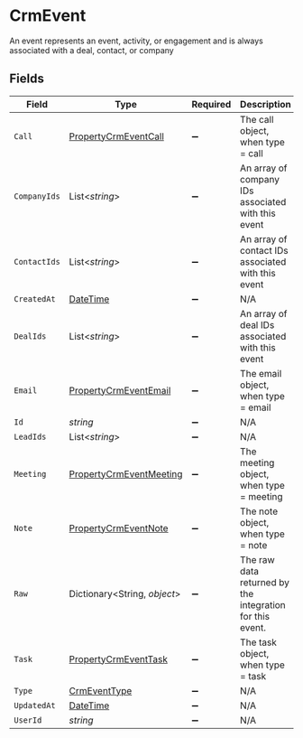 # CrmEvent

An event represents an event, activity, or engagement and is always associated with a deal, contact, or company


## Fields

| Field                                                                                 | Type                                                                                  | Required                                                                              | Description                                                                           |
| ------------------------------------------------------------------------------------- | ------------------------------------------------------------------------------------- | ------------------------------------------------------------------------------------- | ------------------------------------------------------------------------------------- |
| `Call`                                                                                | [PropertyCrmEventCall](../../Models/Components/PropertyCrmEventCall.md)               | :heavy_minus_sign:                                                                    | The call object, when type = call                                                     |
| `CompanyIds`                                                                          | List<*string*>                                                                        | :heavy_minus_sign:                                                                    | An array of company IDs associated with this event                                    |
| `ContactIds`                                                                          | List<*string*>                                                                        | :heavy_minus_sign:                                                                    | An array of contact IDs associated with this event                                    |
| `CreatedAt`                                                                           | [DateTime](https://learn.microsoft.com/en-us/dotnet/api/system.datetime?view=net-5.0) | :heavy_minus_sign:                                                                    | N/A                                                                                   |
| `DealIds`                                                                             | List<*string*>                                                                        | :heavy_minus_sign:                                                                    | An array of deal IDs associated with this event                                       |
| `Email`                                                                               | [PropertyCrmEventEmail](../../Models/Components/PropertyCrmEventEmail.md)             | :heavy_minus_sign:                                                                    | The email object, when type = email                                                   |
| `Id`                                                                                  | *string*                                                                              | :heavy_minus_sign:                                                                    | N/A                                                                                   |
| `LeadIds`                                                                             | List<*string*>                                                                        | :heavy_minus_sign:                                                                    | N/A                                                                                   |
| `Meeting`                                                                             | [PropertyCrmEventMeeting](../../Models/Components/PropertyCrmEventMeeting.md)         | :heavy_minus_sign:                                                                    | The meeting object, when type = meeting                                               |
| `Note`                                                                                | [PropertyCrmEventNote](../../Models/Components/PropertyCrmEventNote.md)               | :heavy_minus_sign:                                                                    | The note object, when type = note                                                     |
| `Raw`                                                                                 | Dictionary<String, *object*>                                                          | :heavy_minus_sign:                                                                    | The raw data returned by the integration for this event.                              |
| `Task`                                                                                | [PropertyCrmEventTask](../../Models/Components/PropertyCrmEventTask.md)               | :heavy_minus_sign:                                                                    | The task object, when type = task                                                     |
| `Type`                                                                                | [CrmEventType](../../Models/Components/CrmEventType.md)                               | :heavy_minus_sign:                                                                    | N/A                                                                                   |
| `UpdatedAt`                                                                           | [DateTime](https://learn.microsoft.com/en-us/dotnet/api/system.datetime?view=net-5.0) | :heavy_minus_sign:                                                                    | N/A                                                                                   |
| `UserId`                                                                              | *string*                                                                              | :heavy_minus_sign:                                                                    | N/A                                                                                   |